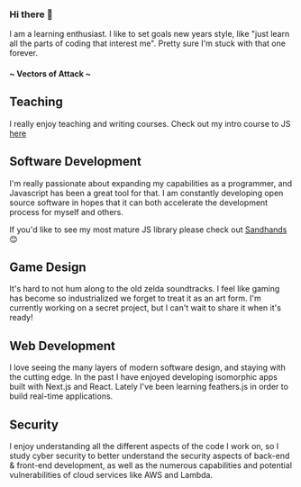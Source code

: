 ### Hi there 👋

I am a learning enthusiast. I like to set goals new years style, like "just learn all the parts of coding that interest me". Pretty sure I'm stuck with that one forever.

#### ~ Vectors of Attack ~

## Teaching
I really enjoy teaching and writing courses. Check out my intro course to JS [here](https://github.com/L1lith/Intro-Coding-Concepts/)

## Software Development 
I'm really passionate about expanding my capabilities as a programmer, and Javascript has been a great tool for that. I am constantly developing open source software in hopes that it can both accelerate the development process for myself and others.

If you'd like to see my most mature JS library please check out [Sandhands](https://github.com/L1lith/Sandhands) 😊
 
 ## Game Design
 It's hard to not hum along to the old zelda soundtracks. I feel like gaming has become so industrialized we forget to treat it as an art form. I'm currently working on a secret project, but I can't wait to share it when it's ready!

## Web Development
I love seeing the many layers of modern software design, and staying with the cutting edge. In the past I have enjoyed developing isomorphic apps built with Next.js and React. Lately I've been learning feathers.js in order to build real-time applications. 

## Security
I enjoy understanding all the different aspects of the code I work on, so I study cyber security to better understand the security aspects of back-end & front-end development, as well as the numerous capabilities and potential vulnerabilities of cloud services like AWS and Lambda.
